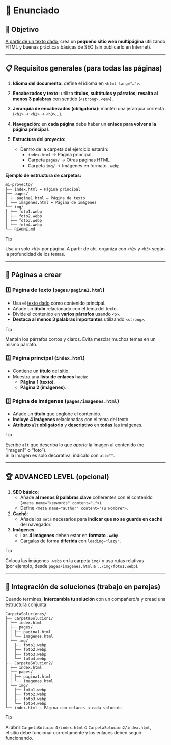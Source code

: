 # 📝 Enunciado

## 🎯 Objetivo

[A partir de un texto dado](./text.txt), crea un **pequeño sitio web multipágina** utilizando HTML y buenas prácticas básicas de SEO (sin publicarlo en Internet).

---

## 📋 Requisitos generales (para todas las páginas)

1. **Idioma del documento:** define el idioma en `<html lang="…">`.
2. **Encabezados y texto:** utiliza **títulos, subtítulos y párrafos**; **resalta al menos 3 palabras** con sentido (`<strong>`, `<em>`).
3. **Jerarquía de encabezados (obligatoria):** mantén una jerarquía correcta (`<h1>` → `<h2>` → `<h3>`…).
4. **Navegación:** en **cada página** debe haber un **enlace para volver a la página principal**.
5. **Estructura del proyecto:**

   - Dentro de la carpeta del ejercicio estarán:
     - `index.html` → Página principal.
     - Carpeta `pages/` → Otras páginas HTML.
     - Carpeta `img/` → Imágenes en formato `.webp`.

**Ejemplo de estructura de carpetas:**

```text
mi-proyecto/
├── index.html ← Página principal
├── pages/
│ ├─ pagina1.html ← Página de texto
│ └── imagenes.html ← Página de imágenes
└── img/
│ ├── foto1.webp
│ ├── foto2.webp
│ ├── foto3.webp
│ └── foto4.webp
└── README.md
```

> [!TIP]
> Usa un solo `<h1>` por página. A partir de ahí, organiza con `<h2>` y `<h3>` según la profundidad de los temas.

---

## 📄 Páginas a crear

### 1️⃣ Página de texto (`pages/pagina1.html`)

- Usa el [texto dado](./text.txt) como contenido principal.
- Añade un **título** relacionado con el tema del texto.
- Divide el contenido en **varios párrafos** usando `<p>`.
- **Destaca al menos 3 palabras importantes** utilizando `<strong>`.

> [!TIP]
> Mantén los párrafos cortos y claros. Evita mezclar muchos temas en un mismo párrafo.

### 2️⃣ Página principal (`index.html`)

- Contiene un **título** del sitio.
- Muestra una **lista de enlaces** hacia:
  - **Página 1 (texto)**.
  - **Página 2 (imágenes)**.

### 3️⃣ Página de imágenes (`pages/imagenes.html`)

- Añade un **título** que englobe el contenido.
- **Incluye 4 imágenes** relacionadas con el tema del texto.
- **Atributo `alt` obligatorio** y **descriptivo** en **todas** las imágenes.

> [!TIP]
> Escribe `alt` que describa lo que *aporta* la imagen al contenido (no “imagen1” o “foto”).  
> Si la imagen es solo decorativa, indícalo con `alt=""`.

---

## 🏆 ADVANCED LEVEL (opcional)

1. **SEO básico**:
   - Añade **al menos 8 palabras clave** coherentes con el contenido (`<meta name="keywords" content="…">`).
   - Define `<meta name="author" content="Tu Nombre">`.
2. **Caché**:
   - Añade los `meta` necesarios para **indicar que no se guarde en caché** del navegador.
3. **Imágenes**:
   - Las **4 imágenes** deben estar en **formato `.webp`**.
   - Cárgalas de forma **diferida** con `loading="lazy"`.

> [!TIP]
> Coloca las imágenes `.webp` en la carpeta `img/` y usa rutas relativas  
> (por ejemplo, desde `pages/imagenes.html` a `../img/foto1.webp`).

---

## 🤝 Integración de soluciones (trabajo en parejas)

Cuando termines, **intercambia tu solución** con un compañero/a y cread una estructura conjunta:

```text
CarpetaSoluciones/
├── CarpetaSolucion1/
│ ├── index.html
│ ├── pages/
│ │ ├── pagina1.html
│ │ └── imagenes.html
│ └── img/
│   ├── foto1.webp
│   ├── foto2.webp
│   ├── foto3.webp
│   └── foto4.webp
├── CarpetaSolucion2/
│ ├── index.html
│ ├── pages/
│ │ ├── pagina1.html
│ │ └── imagenes.html
│ └── img/
│   ├── foto1.webp
│   ├── foto2.webp
│   ├── foto3.webp
│   └── foto4.webp
└── index.html ← Página con enlaces a cada solución
```

> [!TIP]
> Al abrir `CarpetaSolucion1/index.html` o `CarpetaSolucion2/index.html`,  
> el sitio debe funcionar correctamente y los enlaces deben seguir funcionando.
